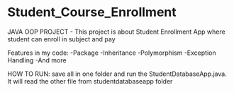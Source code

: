 # Student_Course_Enrollment
JAVA OOP PROJECT - This project is about Student Enrollment App where student can enroll in subject and pay

Features in my code:
-Package
-Inheritance
-Polymorphism
-Exception Handling
-And more

HOW TO RUN: save all in one folder and run the StudentDatabaseApp.java. It will read the other file from studentdatabaseapp folder
